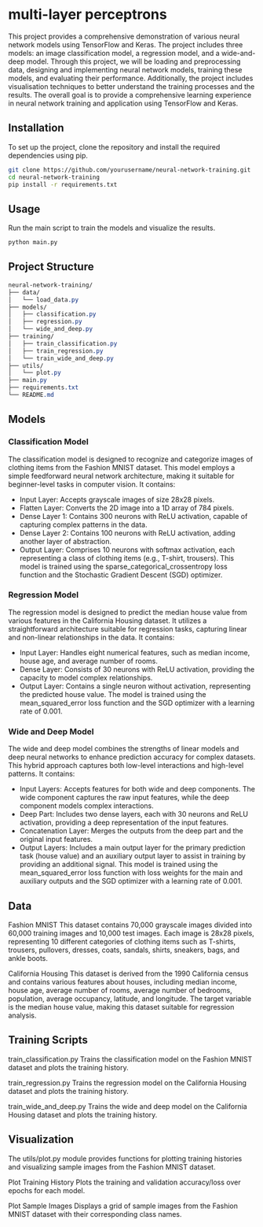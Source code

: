 # multi-layer perceptrons

This project provides a comprehensive demonstration of various neural network models using TensorFlow and Keras. The project includes three models: an image classification model, a regression model, and a wide-and-deep model. Through this project, we will be loading and preprocessing data, designing and implementing neural network models, training these models, and evaluating their performance. Additionally, the project includes visualisation techniques to better understand the training processes and the results. The overall goal is to provide a comprehensive learning experience in neural network training and application using TensorFlow and Keras.

## Installation
To set up the project, clone the repository and install the required dependencies using pip.

```bash
git clone https://github.com/yourusername/neural-network-training.git
cd neural-network-training
pip install -r requirements.txt
```

## Usage
Run the main script to train the models and visualize the results.

```bash
python main.py
```
## Project Structure
```css
neural-network-training/
├── data/
│   └── load_data.py
├── models/
│   ├── classification.py
│   ├── regression.py
│   └── wide_and_deep.py
├── training/
│   ├── train_classification.py
│   ├── train_regression.py
│   └── train_wide_and_deep.py
├── utils/
│   └── plot.py
├── main.py
├── requirements.txt
└── README.md
```
## Models
### Classification Model
The classification model is designed to recognize and categorize images of clothing items from the Fashion MNIST dataset. This model employs a simple feedforward neural network architecture, making it suitable for beginner-level tasks in computer vision.
It contains:
- Input Layer: Accepts grayscale images of size 28x28 pixels.
- Flatten Layer: Converts the 2D image into a 1D array of 784 pixels.
- Dense Layer 1: Contains 300 neurons with ReLU activation, capable of capturing complex patterns in the data.
- Dense Layer 2: Contains 100 neurons with ReLU activation, adding another layer of abstraction.
- Output Layer: Comprises 10 neurons with softmax activation, each representing a class of clothing items (e.g., T-shirt, trousers).
This model is trained using the sparse_categorical_crossentropy loss function and the Stochastic Gradient Descent (SGD) optimizer.

### Regression Model
The regression model is designed to predict the median house value from various features in the California Housing dataset. It utilizes a straightforward architecture suitable for regression tasks, capturing linear and non-linear relationships in the data.
It contains:
- Input Layer: Handles eight numerical features, such as median income, house age, and average number of rooms.
- Dense Layer: Consists of 30 neurons with ReLU activation, providing the capacity to model complex relationships.
- Output Layer: Contains a single neuron without activation, representing the predicted house value.
The model is trained using the mean_squared_error loss function and the SGD optimizer with a learning rate of 0.001.

### Wide and Deep Model
The wide and deep model combines the strengths of linear models and deep neural networks to enhance prediction accuracy for complex datasets. This hybrid approach captures both low-level interactions and high-level patterns.
It contains:
- Input Layers: Accepts features for both wide and deep components. The wide component captures the raw input features, while the deep component models complex interactions.
- Deep Part: Includes two dense layers, each with 30 neurons and ReLU activation, providing a deep representation of the input features.
- Concatenation Layer: Merges the outputs from the deep part and the original input features.
- Output Layers: Includes a main output layer for the primary prediction task (house value) and an auxiliary output layer to assist in training by providing an additional signal.
This model is trained using the mean_squared_error loss function with loss weights for the main and auxiliary outputs and the SGD optimizer with a learning rate of 0.001.

## Data
Fashion MNIST
This dataset contains 70,000 grayscale images divided into 60,000 training images and 10,000 test images. Each image is 28x28 pixels, representing 10 different categories of clothing items such as T-shirts, trousers, pullovers, dresses, coats, sandals, shirts, sneakers, bags, and ankle boots.

California Housing
This dataset is derived from the 1990 California census and contains various features about houses, including median income, house age, average number of rooms, average number of bedrooms, population, average occupancy, latitude, and longitude. The target variable is the median house value, making this dataset suitable for regression analysis.

## Training Scripts
train_classification.py
Trains the classification model on the Fashion MNIST dataset and plots the training history.

train_regression.py
Trains the regression model on the California Housing dataset and plots the training history.

train_wide_and_deep.py
Trains the wide and deep model on the California Housing dataset and plots the training history.

## Visualization
The utils/plot.py module provides functions for plotting training histories and visualizing sample images from the Fashion MNIST dataset.

Plot Training History
Plots the training and validation accuracy/loss over epochs for each model.

Plot Sample Images
Displays a grid of sample images from the Fashion MNIST dataset with their corresponding class names.
